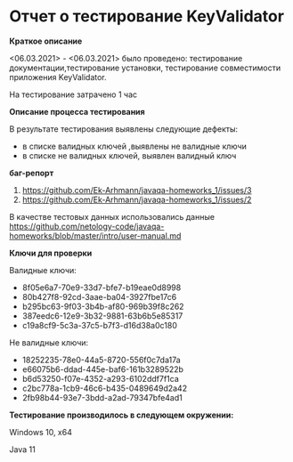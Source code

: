 # Отчет о тестирование KeyValidator

**Краткое описание**

<06.03.2021> - <06.03.2021> было проведено: тестирование документации,тестирование установки, тестирование совместимости приложения KeyValidator.

На тестирование затрачено 1 час

**Описание процесса тестирования**

В результате тестирования выявлены следующие дефекты:

- в списке валидных ключей ,выявлены не валидные ключи
- в списке не валидных ключей, выявлен валидный ключ

**баг-репорт**

1. https://github.com/Ek-Arhmann/javaqa-homeworks_1/issues/3
2. https://github.com/Ek-Arhmann/javaqa-homeworks_1/issues/2


В качестве тестовых данных использовались данные https://github.com/netology-code/javaqa-homeworks/blob/master/intro/user-manual.md

**Ключи для проверки**

Валидные ключи:

- 8f05e6a7-70e9-33d7-bfe7-b19eae0d8998
- 80b427f8-92cd-3aae-ba04-3927fbe17c6
- b295bc63-9f03-3b4b-af80-969b39f8c262
- 387eedc6-12e9-3b32-9881-63b6b5e85317
- c19a8cf9-5c3a-37c5-b7f3-d16d38a0c180

Не валидные ключи:

- 18252235-78e0-44a5-8720-556f0c7da17a
- e66075b6-ddad-445e-baf6-161b3289522b
- b6d53250-f07e-4352-a293-6102ddf7f1ca
- c2bc778a-1cb9-46c6-b435-0489649d2a42
- 2fb98b44-93e7-3bdd-a2ad-79347bfe4ad1

**Тестирование производилось в следующем окружении:**

Windows 10, x64

Java 11
